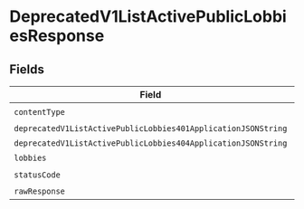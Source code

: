 # DeprecatedV1ListActivePublicLobbiesResponse


## Fields

| Field                                                                                                                | Type                                                                                                                 | Required                                                                                                             | Description                                                                                                          |
| -------------------------------------------------------------------------------------------------------------------- | -------------------------------------------------------------------------------------------------------------------- | -------------------------------------------------------------------------------------------------------------------- | -------------------------------------------------------------------------------------------------------------------- |
| `contentType`                                                                                                        | *string*                                                                                                             | :heavy_check_mark:                                                                                                   | N/A                                                                                                                  |
| `deprecatedV1ListActivePublicLobbies401ApplicationJSONString`                                                        | *string*                                                                                                             | :heavy_minus_sign:                                                                                                   | N/A                                                                                                                  |
| `deprecatedV1ListActivePublicLobbies404ApplicationJSONString`                                                        | *string*                                                                                                             | :heavy_minus_sign:                                                                                                   | N/A                                                                                                                  |
| `lobbies`                                                                                                            | List<[Lobby](../../Models/Shared/Lobby.md)>   !!!                                                                    | :heavy_minus_sign:                                                                                                   | Ok                                                                                                                   |
| `statusCode`                                                                                                         | *int*                                                                                                                | :heavy_check_mark:                                                                                                   | N/A                                                                                                                  |
| `rawResponse`                                                                                                        | [HttpResponseMessage](https://learn.microsoft.com/en-us/dotnet/api/system.net.http.httpresponsemessage?view=net-5.0) | :heavy_minus_sign:                                                                                                   | N/A                                                                                                                  |